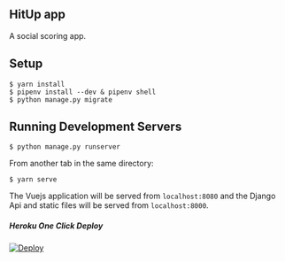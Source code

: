 ## HitUp app

A social scoring app.

## Setup

```
$ yarn install
$ pipenv install --dev & pipenv shell
$ python manage.py migrate
```

## Running Development Servers

```
$ python manage.py runserver
```

From another tab in the same directory:

```
$ yarn serve
```

The Vuejs application will be served from `localhost:8080` and the Django Api
and static files will be served from `localhost:8000`.

##### Heroku One Click Deploy

[![Deploy](https://www.herokucdn.com/deploy/button.svg)](https://heroku.com/deploy?template=https://github.com/yaseralnajjar/hackcyprus-hitup)
